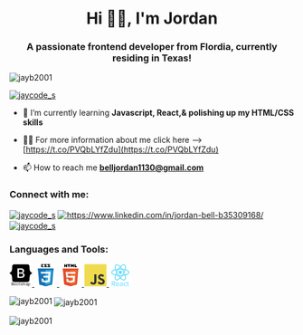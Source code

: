 <h1 align="center">Hi 👋🏾, I'm Jordan</h1>
<h3 align="center">A passionate frontend developer from Flordia, currently residing in Texas!</h3>


<p align="left"> <img src="https://komarev.com/ghpvc/?username=jayb2001&label=Profile%20views&color=0e75b6&style=flat" alt="jayb2001" /> </p>

<p align="left"> <a href="https://twitter.com/jaycode_s" target="blank"><img src="https://img.shields.io/twitter/follow/jaycode_s?logo=twitter&style=for-the-badge" alt="jaycode_s" /></a> </p>

- 🌱 I’m currently learning **Javascript, React,& polishing up my HTML/CSS skills**

- 👨‍💻 For more information about me click here --> [https://t.co/PVQbLYfZdu](https://t.co/PVQbLYfZdu)

- 📫 How to reach me **belljordan1130@gmail.com**

<h3 align="left">Connect with me:</h3>
<p align="left">
<a href="https://twitter.com/jaycode_s" target="blank"><img align="center" src="https://raw.githubusercontent.com/rahuldkjain/github-profile-readme-generator/master/src/images/icons/Social/twitter.svg" alt="jaycode_s" height="30" width="40" /></a>
<a href="https://linkedin.com/in/https://www.linkedin.com/in/jordan-bell-b35309168/" target="blank"><img align="center" src="https://raw.githubusercontent.com/rahuldkjain/github-profile-readme-generator/master/src/images/icons/Social/linked-in-alt.svg" alt="https://www.linkedin.com/in/jordan-bell-b35309168/" height="30" width="40" /></a>
<a href="https://instagram.com/jaycode_s" target="blank"><img align="center" src="https://raw.githubusercontent.com/rahuldkjain/github-profile-readme-generator/master/src/images/icons/Social/instagram.svg" alt="jaycode_s" height="30" width="40" /></a>
</p>

<h3 align="left">Languages and Tools:</h3>
<p align="left"> <a href="https://getbootstrap.com" target="_blank" rel="noreferrer"> <img src="https://raw.githubusercontent.com/devicons/devicon/master/icons/bootstrap/bootstrap-plain-wordmark.svg" alt="bootstrap" width="40" height="40"/> </a> <a href="https://www.w3schools.com/css/" target="_blank" rel="noreferrer"> <img src="https://raw.githubusercontent.com/devicons/devicon/master/icons/css3/css3-original-wordmark.svg" alt="css3" width="40" height="40"/> </a> <a href="https://www.w3.org/html/" target="_blank" rel="noreferrer"> <img src="https://raw.githubusercontent.com/devicons/devicon/master/icons/html5/html5-original-wordmark.svg" alt="html5" width="40" height="40"/> </a> <a href="https://developer.mozilla.org/en-US/docs/Web/JavaScript" target="_blank" rel="noreferrer"> <img src="https://raw.githubusercontent.com/devicons/devicon/master/icons/javascript/javascript-original.svg" alt="javascript" width="40" height="40"/> </a> <a href="https://reactjs.org/" target="_blank" rel="noreferrer"> <img src="https://raw.githubusercontent.com/devicons/devicon/master/icons/react/react-original-wordmark.svg" alt="react" width="40" height="40"/> </a> </p>

<p><img align="left" src="https://github-readme-stats.vercel.app/api/top-langs?username=jayb2001&show_icons=true&locale=en&layout=compact" alt="jayb2001" /></p>

<p>&nbsp;<img align="center" src="https://github-readme-stats.vercel.app/api?username=jayb2001&show_icons=true&locale=en" alt="jayb2001" /></p>

<p><img align="center" src="https://github-readme-streak-stats.herokuapp.com/?user=jayb2001&" alt="jayb2001" /></p>
